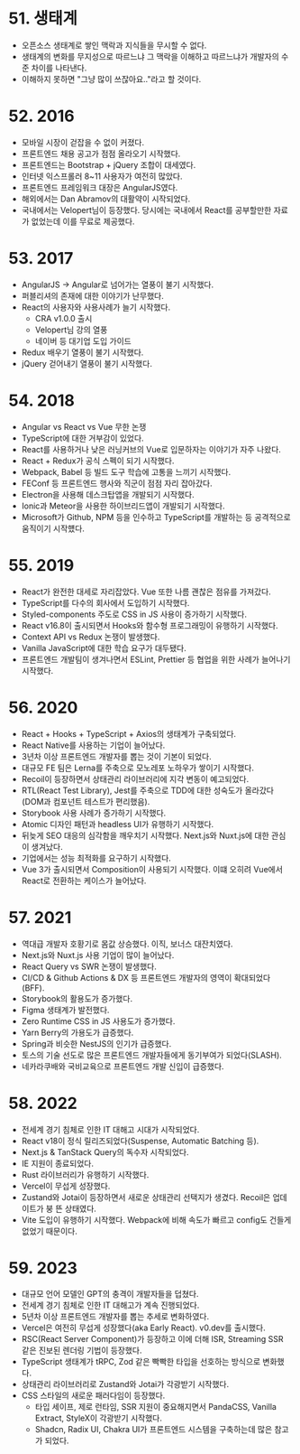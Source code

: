 # 51. 생태계

- 오픈소스 생태계로 쌓인 맥락과 지식들을 무시할 수 없다.
- 생태계의 변화를 무지성으로 따르느냐 그 맥락을 이해하고 따르느냐가 개발자의 수준 차이를 나타낸다.
- 이해하지 못하면 "그냥 많이 쓰잖아요.."라고 할 것이다.
 
# 52. 2016

- 모바일 시장이 걷잡을 수 없이 커졌다.
- 프론트엔드 채용 공고가 점점 올라오기 시작했다.
- 프론트엔드는 Bootstrap + jQuery 조합이 대세였다.
- 인터넷 익스프롤러 8~11 사용자가 여전히 많았다.
- 프론트엔드 프레임워크 대장은 AngularJS였다.
- 해외에서는 Dan Abramov의 대활약이 시작되었다.
- 국내에서는 Velopert님이 등장했다. 당시에는 국내에서 React를 공부할만한 자료가 없었는데 이를 무료로 제공했다.

# 53. 2017

- AngularJS -> Angular로 넘어가는 열풍이 불기 시작했다.
- 퍼블리셔의 존재에 대한 이야기가 난무했다.
- React의 사용자와 사용사례가 늘기 시작했다.
  - CRA v1.0.0 출시
  - Velopert님 강의 열풍
  - 네이버 등 대기업 도입 가이드
- Redux 배우기 열풍이 불기 시작했다.
- jQuery 걷어내기 열풍이 불기 시작했다.

# 54. 2018

- Angular vs React vs Vue 무한 논쟁
- TypeScript에 대한 거부감이 있었다.
- React를 사용하거나 낮은 러닝커브의 Vue로 입문하자는 이야기가 자주 나왔다.
- React + Redux가 공식 스펙이 되기 시작했다.
- Webpack, Babel 등 빌드 도구 학습에 고통을 느끼기 시작했다.
- FEConf 등 프론트엔드 행사와 직군이 점점 자리 잡아갔다.
- Electron을 사용해 데스크탑앱을 개발되기 시작했다.
- Ionic과 Meteor을 사용한 하이브리드앱이 개발되기 시작했다.
- Microsoft가 Github, NPM 등을 인수하고 TypeScript를 개발하는 등 공격적으로 움직이기 시작헀다.

# 55. 2019

- React가 완전한 대세로 자리잡았다. Vue 또한 나름 괜찮은 점유를 가져갔다.
- TypeScript를 다수의 회사에서 도입하기 시작했다.
- Styled-components 주도로 CSS in JS 사용이 증가하기 시작했다.
- React v16.8이 출시되면서 Hooks와 함수형 프로그래밍이 유행하기 시작했다.
- Context API vs Redux 논쟁이 발생했다.
- Vanilla JavaScript에 대한 학습 요구가 대두됐다.
- 프론트엔드 개발팀이 생겨나면서 ESLint, Prettier 등 협업을 위한 사례가 늘어나기 시작했다.

# 56. 2020

- React + Hooks + TypeScript + Axios의 생태계가 구축되었다.
- React Native를 사용하는 기업이 늘어났다.
- 3년차 이상 프론트엔드 개발자를 뽑는 것이 기본이 되었다.
- 대규모 FE 팀은 Lerna를 주축으로 모노레포 노하우가 쌓이기 시작했다.
- Recoil이 등장하면서 상태관리 라이브러리에 지각 변동이 예고되었다.
- RTL(React Test Library), Jest를 주축으로 TDD에 대한 성숙도가 올라갔다(DOM과 컴포넌트 테스트가 편리했음). 
- Storybook 사용 사례가 증가하기 시작했다. 
- Atomic 디자인 패턴과 headless UI가 유행하기 시작했다.
- 뒤늦게 SEO 대응의 심각함을 깨우치기 시작했다. Next.js와 Nuxt.js에 대한 관심이 생겨났다.
- 기업에서는 성능 최적화를 요구하기 시작했다.
- Vue 3가 출시되면서 Composition이 사용되기 시작했다. 이떄 오히려 Vue에서 React로 전환하는 케이스가 늘어났다.

# 57. 2021
- 역대급 개발자 호황기로 몸값 상승했다. 이직, 보너스 대잔치였다.
- Next.js와 Nuxt.js 사용 기업이 많이 늘어났다.
- React Query vs SWR 논쟁이 발생했다.
- CI/CD & Github Actions & DX 등 프론트엔드 개발자의 영역이 확대되었다(BFF).
- Storybook의 활용도가 증가했다.
- Figma 생태계가 발전했다.
- Zero Runtime CSS in JS 사용도가 증가했다.
- Yarn Berry의 가용도가 급증했다.
- Spring과 비슷한 NestJS의 인기가 급증했다.
- 토스의 기술 선도로 많은 프론트엔드 개발자들에게 동기부여가 되었다(SLASH).
- 네카라쿠배와 국비교육으로 프론트엔드 개발 신입이 급증했다.

# 58. 2022
- 전세계 경기 침체로 인한 IT 대해고 시대가 시작되었다.
- React v18이 정식 릴리즈되었다(Suspense, Automatic Batching 등).
- Next.js & TanStack Query의 독수자 시작되었다.
- IE 지원이 종료되었다.
- Rust 라이브러리가 유행하기 시작했다.
- Vercel이 무섭게 성장했다.
- Zustand와 Jotai이 등장하면서 새로운 상태관리 선택지가 생겼다. Recoil은 업데이트가 붕 뜬 상태였다.
- Vite 도입이 유행하기 시작했다. Webpack에 비해 속도가 빠르고 config도 건들게 없었기 때문이다.

# 59. 2023
- 대규모 언어 모델인 GPT의 충격이 개발자들을 덥쳤다.
- 전세계 경기 침체로 인한 IT 대해고가 계속 진행되었다.
- 5년차 이상 프론트엔드 개발자를 뽑는 추세로 변화하였다.
- Vercel은 여전히 무섭게 성장했다(aka Early React). v0.dev를 출시했다.
- RSC(React Server Component)가 등장하고 이에 더해 ISR, Streaming SSR 같은 진보된 렌더링 기법이 등장했다.
- TypeScript 생태계가 tRPC, Zod 같은 빡빡한 타입을 선호하는 방식으로 변화했다.
- 상태관리 라이브러리로 Zustand와 Jotai가 각광받기 시작했다.
- CSS 스타일의 새로운 패러다임이 등장했다. 
  - 타입 세이프, 제로 런타임, SSR 지원이 중요해지면서 PandaCSS, Vanilla Extract, StyleX이 각광받기 시작했다.
  - Shadcn, Radix UI, Chakra UI가 프론트엔드 시스템을 구축하는데 많은 참고가 되었다. 